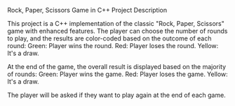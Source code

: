Rock, Paper, Scissors Game in C++
Project Description

This project is a C++ implementation of the classic "Rock, Paper, Scissors" game with enhanced features. The player can choose the number of rounds to play, and the results are color-coded based on the outcome of each round:
Green: Player wins the round.
Red: Player loses the round.
Yellow: It's a draw.

At the end of the game, the overall result is displayed based on the majority of rounds:
Green: Player wins the game.
Red: Player loses the game.
Yellow: It's a draw.

The player will be asked if they want to play again at the end of each game.


